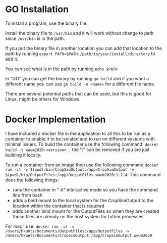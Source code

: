 # GO Installation

To install a program, use the binary file.

Install the binary file to `/usr/bin` and it will work without change to path since
`/usr/bin` is in the path.

If you put the binary file in another location you can add that location to the
path by running `export PATH=$PATH:/path/to/your/install/directory` to add it.

You can see what is in the path by running `echo $PATH`

In "GO" you can get the binary by running `go build` and if you want a different name
you can use `go build -o <name>` for a different file name.

There are several potential paths that can be used, but this is good for Linux, might be others for Windows.

# Docker Implementation
I have included a docker file in the application to all this to be run as a container to enable it to be isolated and to run on different systems with minimal issues. To build the container use the following command: `docker build -t wwum2020:<version> .` the ":<version>" can be removed if you are just building it locally.

To run a container from an image then use the following command `docker run -it -v $(pwd)/bin/CropSimOutput:/app/CropSimOutput -v $(pwd)/bin/OutputFiles:/app/OutputFiles wwum2020:1.2.4`. This command does the following things:

- runs the container in "-it" interactive mode so you have the command line from bash
- adds a bind mount to the local system for the CropSimOutput to the location within the container that is required
- adds another bind mount for the OutputFiles so when they are created those files are already on the host system for futher processes

For mac I use: `docker run -it -v /Users/hkuntz/Documents/OutputFiles:/app/OutputFiles -v /Users/hkuntz/Documents/CropSimOutput:/app/CropSimOutput wwum2020`